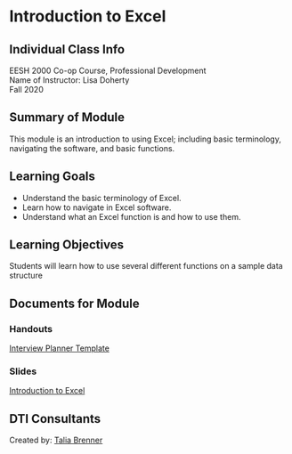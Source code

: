 # Introduction to Excel

## Individual Class Info
EESH 2000 Co-op Course, Professional Development
<br>
Name of Instructor: Lisa Doherty
<br>
Fall 2020
<br>

## Summary of Module
This module is an introduction to using Excel; including basic terminology, navigating the software, and basic functions.

## Learning Goals
- Understand the basic terminology of Excel.
- Learn how to navigate in Excel software.
- Understand what an Excel function is and how to use them.

## Learning Objectives
Students will learn how to use several different functions on a sample data structure

## Documents for Module

### Handouts

[Interview Planner Template](https://github.com/NULabNortheastern/digitalassignmentshowcase/blob/master/intro_excel/coop-fall2018-doherty/interview-planner-template.xlsx)

### Slides

[Introduction to Excel](https://github.com/NULabNortheastern/digitalassignmentshowcase/blob/master/intro_excel/coop-fall2020-doherty/Slides.pdf)

## DTI Consultants
Created by:
[Talia Brenner](brenner.t@northeastern.edu)
